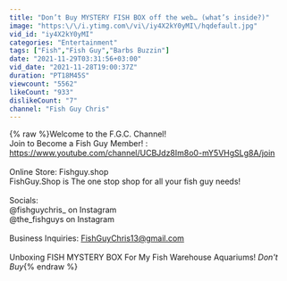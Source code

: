 ```yaml
---
title: "Don’t Buy MYSTERY FISH BOX off the web… (what’s inside?)"
image: "https:\/\/i.ytimg.com\/vi\/iy4X2kY0yMI\/hqdefault.jpg"
vid_id: "iy4X2kY0yMI"
categories: "Entertainment"
tags: ["Fish","Fish Guy","Barbs Buzzin"]
date: "2021-11-29T03:31:56+03:00"
vid_date: "2021-11-28T19:00:37Z"
duration: "PT18M45S"
viewcount: "5562"
likeCount: "933"
dislikeCount: "7"
channel: "Fish Guy Chris"
---
```

{% raw %}Welcome to the F.G.C. Channel! <br />Join to Become a Fish Guy Member! :<br /><a rel="nofollow" target="blank" href="https://www.youtube.com/channel/UCBJdz8Im8o0-mY5VHgSLg8A/join">https://www.youtube.com/channel/UCBJdz8Im8o0-mY5VHgSLg8A/join</a><br /><br />Online Store: Fishguy.shop <br />FishGuy.Shop is The one stop shop for all your fish guy needs! <br /><br />Socials:<br />@fishguychris_  on Instagram<br />@the_fishguys on Instagram<br /><br />Business Inquiries: FishGuyChris13@gmail.com<br /><br />Unboxing FISH MYSTERY BOX For My Fish Warehouse Aquariums! *Don't Buy*{% endraw %}

